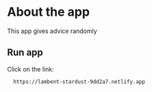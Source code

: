 # About the app

This app gives advice randomly

## Run app

Click on the link:
```bash
  https://lambent-stardust-9dd2a7.netlify.app
```

